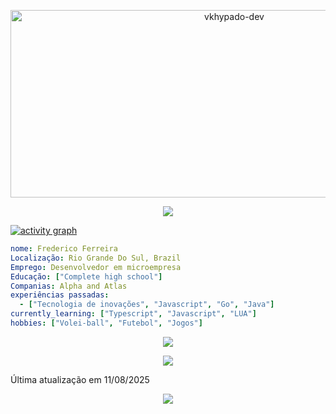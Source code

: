 

<p align="center">
  <img src="https://socialify.git.ci/vkhypado-dev/vkhypado-dev/image?custom_description=A+passive+developer.&description=1&font=Raleway&forks=1&issues=1&language=1&name=1&owner=1&pattern=Solid&pulls=1&stargazers=1&theme=Dark" alt="vkhypado-dev" width="700" height="300" />
</p>

<p align="center">
  <img alig src="https://github-profile-trophy.vercel.app/?username=vkhypado-dev&theme=onedark&column=-1" />
</p>

[![activity graph](https://github-readme-activity-graph.vercel.app/graph?username=vkhypado-dev&theme=github-dark-dimmed&custom_title=vkhypado-dev%20Activity%20Graph&hide_border=true)](https://github.com/ashutosh00710/github-readme-activity-graph)

```yaml
nome: Frederico Ferreira
Localização: Rio Grande Do Sul, Brazil
Emprego: Desenvolvedor em microempresa
Educação: ["Complete high school"]
Companias: Alpha and Atlas
experiências passadas:
  - ["Tecnologia de inovações", "Javascript", "Go", "Java"]
currently_learning: ["Typescript", "Javascript", "LUA"]
hobbies: ["Volei-ball", "Futebol", "Jogos"]
```

<p align="center">
  <img src="https://spotify-github-profile.kittinanx.com/api/view?uid=31q7ykieeevu3qsnhrnbzfmpyc7u&cover_image=true&theme=default&show_offline=false&background_color=121212&interchange=false&bar_color=28b839&bar_color_cover=true">
</p>

<p align="center">
  <img src="https://spotify-recently-played-readme.vercel.app/api?user=31q7ykieeevu3qsnhrnbzfmpyc7u">
</p>

 Última atualização em 11/08/2025
<!--END_SECTION:waka-->

<p align="center">
  <img src="https://capsule-render.vercel.app/api?type=waving&color=gradient&height=60&section=footer"/>
</p>
